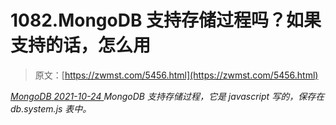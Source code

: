 <!--yml
category: 未分类
date: 0001-01-01 00:00:00
-->

# 1082.MongoDB 支持存储过程吗？如果支持的话，怎么用

> 原文：[https://zwmst.com/5456.html](https://zwmst.com/5456.html)

   [ *MongoDB* ](https://zwmst.com/mongodb)*[ <time datetime="2021-10-25T01:04:56+08:00"> 2021-10-24 </time> ](https://zwmst.com/5456.html)  MongoDB 支持存储过程，它是 javascript 写的，保存在 db.system.js 表中。*